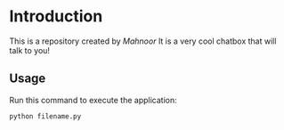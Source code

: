 # Introduction 
This is a repository created by *Mahnoor*
It is a very cool chatbox that will talk to you!

## Usage
Run this command to execute the application:


`python filename.py`
